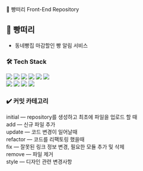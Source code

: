 📌 빵떠리 Front-End Repository

## 🥖 빵떠리

- 동네빵집 마감할인 빵 알림 서비스

### 🛠 Tech Stack

<p>
<img src="https://img.shields.io/badge/HTML5-E34F26?style=flat&logo=HTML5&logoColor=white"/>
<img src="https://img.shields.io/badge/CSS3-1572B6?style=flat&logo=CSS3&logoColor=white"/>
<img src="https://img.shields.io/badge/Javascript-ffb13b?style=flat&logo=javascript&logoColor=white"/>
<img src="https://img.shields.io/badge/Vue.js-4FC08D?style=flat&logo=Vue.js&logoColor=white"/>
<img src="https://img.shields.io/badge/Bootstrap-7952B3?style=flat&logo=Bootstrap&logoColor=white"/>
<img src="https://img.shields.io/badge/Figma-F24E1E?style=flat&logo=Figma&logoColor=white"/>
<br>
<img src="https://img.shields.io/badge/Node.js-339933?style=flat&logo=Node.js&logoColor=white"/>
<img src="https://img.shields.io/badge/Mysql-3766AB?style=flat&logo=MySql&logoColor=white"/>
<img src="https://img.shields.io/badge/aws-232F3E?style=flat&logo=Amazon AWS&logoColor=white"/>
<img src="https://img.shields.io/badge/Docker-2496ED?style=flat&logo=Docker&logoColor=white"/>
</p>

### ✔️ 커밋 카테고리

initial — repository를 생성하고 최초에 파일을 업로드 할 때  
add — 신규 파일 추가  
update — 코드 변경이 일어날때  
refactor — 코드를 리팩토링 했을때  
fix — 잘못된 링크 정보 변경, 필요한 모듈 추가 및 삭제  
remove — 파일 제거  
style — 디자인 관련 변경사항
